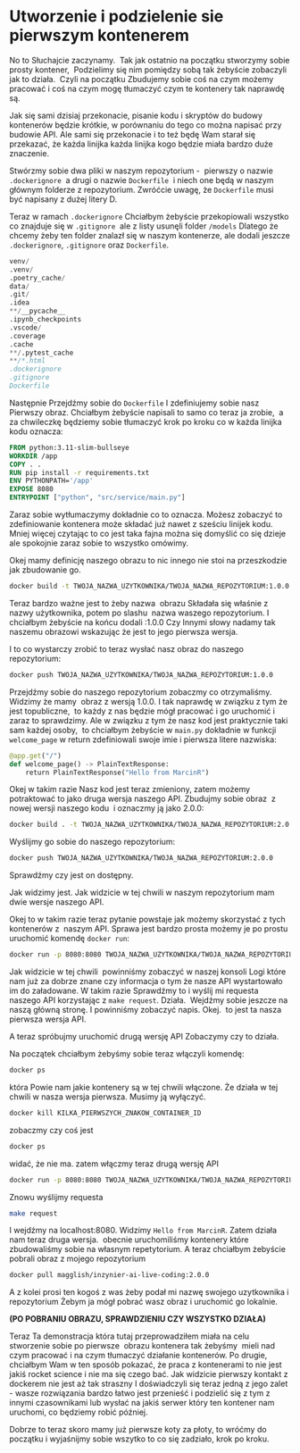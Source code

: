 # Utworzenie i podzielenie sie pierwszym kontenerem

No to Słuchajcie zaczynamy.  Tak jak ostatnio na początku stworzymy sobie prosty kontener,  Podzielimy się nim pomiędzy sobą tak żebyście zobaczyli jak to działa.  Czyli na początku Zbudujemy sobie coś na czym możemy pracować i coś na czym mogę tłumaczyć czym te kontenery tak naprawdę są.

Jak się sami dzisiaj przekonacie, pisanie kodu i skryptów do budowy kontenerów będzie krótkie, w porównaniu do tego co można napisać przy budowie API. Ale sami się przekonacie i to też będę Wam starał się przekazać, że każda linijka każda linijka kogo będzie miała bardzo duże znaczenie.

Stwórzmy sobie dwa pliki w naszym repozytorium -  pierwszy o nazwie `.dockerignore`  a drugi o nazwie `Dockerfile`  i niech one będą w naszym głównym folderze z repozytorium. Zwróćcie uwagę, że `Dockerfile` musi być napisany z dużej litery D. 

Teraz w ramach `.dockerignore` Chciałbym żebyście przekopiowali wszystko co znajduje się w `.gitignore`  ale z listy usunęli folder `/models` Dlatego że chcemy żeby ten folder znalazł się w naszym kontenerze, ale dodali jeszcze `.dockerignore`, `.gitignore` oraz `Dockerfile`.

```d
venv/  
.venv/  
.poetry_cache/  
data/  
.git/  
.idea  
**/__pycache__  
.ipynb_checkpoints  
.vscode/  
.coverage  
.cache  
**/.pytest_cache  
**/*.html
.dockerignore  
.gitignore  
Dockerfile
```

Następnie Przejdźmy sobie do `Dockerfile` I zdefiniujemy sobie nasz Pierwszy obraz. Chciałbym żebyście napisali to samo co teraz ja zrobie,  a za chwileczkę będziemy sobie tłumaczyć krok po kroku co w każda linijka kodu oznacza:

```Dockerfile
FROM python:3.11-slim-bullseye  
WORKDIR /app  
COPY . .  
RUN pip install -r requirements.txt  
ENV PYTHONPATH='/app'  
EXPOSE 8080
ENTRYPOINT ["python", "src/service/main.py"]
```

Zaraz sobie wytłumaczymy dokładnie co to oznacza. Możesz zobaczyć to zdefiniowanie kontenera może składać już nawet z sześciu linijek kodu. Mniej więcej czytając to co jest taka fajna można się domyślić co się dzieje ale spokojnie zaraz sobie to wszystko omówimy.

Okej mamy definicję naszego obrazu to nic innego nie stoi na przeszkodzie jak zbudowanie go.

```bash
docker build -t TWOJA_NAZWA_UZYTKOWNIKA/TWOJA_NAZWA_REPOZYTORIUM:1.0.0 .
```

Teraz bardzo ważne jest to żeby nazwa  obrazu Składała się właśnie z nazwy użytkownika, potem po slashu  nazwa waszego repozytorium. I chciałbym żebyście na końcu dodali :1.0.0 Czy Innymi słowy nadamy tak naszemu obrazowi wskazując że jest to jego pierwsza wersja.

I to co wystarczy zrobić to teraz wysłać nasz obraz do naszego repozytorium:

```bash
docker push TWOJA_NAZWA_UZYTKOWNIKA/TWOJA_NAZWA_REPOZYTORIUM:1.0.0
```

Przejdźmy sobie do naszego repozytorium zobaczmy co otrzymaliśmy. Widzimy że mamy  obraz z wersją 1.0.0. I tak naprawdę w związku z tym że jest topubliczne,  to każdy z nas będzie mógł pracować i go uruchomić i zaraz to sprawdzimy. Ale w związku z tym że nasz kod jest praktycznie taki sam każdej osoby,  to chciałbym żebyście w `main.py` dokładnie w funkcji `welcome_page` w return zdefiniowali swoje imie i pierwsza litere nazwiska:

```python
@app.get("/")
def welcome_page() -> PlainTextResponse:
    return PlainTextResponse("Hello from MarcinR")
```

Okej w takim razie Nasz kod jest teraz zmieniony, zatem możemy potraktować to jako druga wersja naszego API. Zbudujmy sobie obraz  z nowej wersji naszego kodu  i oznaczmy ją jako 2.0.0:

```bash
docker build . -t TWOJA_NAZWA_UZYTKOWNIKA/TWOJA_NAZWA_REPOZYTORIUM:2.0.0
```

Wyślijmy go sobie do naszego repozytorium:

```bash
docker push TWOJA_NAZWA_UZYTKOWNIKA/TWOJA_NAZWA_REPOZYTORIUM:2.0.0
```

Sprawdźmy czy jest on dostępny.

Jak widzimy jest. Jak widzicie w tej chwili w naszym repozytorium mam dwie wersje naszego API. 

Okej to w takim razie teraz pytanie powstaje jak możemy skorzystać z tych kontenerów z  naszym API. Sprawa jest bardzo prosta możemy je po prostu uruchomić komendę `docker run`:

```bash
docker run -p 8080:8080 TWOJA_NAZWA_UZYTKOWNIKA/TWOJA_NAZWA_REPOZYTORIUM:1.0.0
```

Jak widzicie w tej chwili  powinniśmy zobaczyć w naszej konsoli Logi które nam już za dobrze znane czy informacja o tym że nasze API wystartowało im do załadowane. W takim razie Sprawdźmy to i wyślij mi requesta naszego API korzystając z `make request`. Działa.  Wejdźmy sobie jeszcze na naszą główną stronę. I powinniśmy zobaczyć napis. Okej.  to jest ta nasza pierwsza wersja API. 

A teraz spróbujmy uruchomić drugą wersję API Zobaczymy czy to działa.

Na początek chciałbym żebyśmy sobie teraz włączyli komendę:

```bash
docker ps
```

która Powie nam jakie kontenery są w tej chwili włączone. Że działa w tej chwili w nasza wersja pierwsza. Musimy ją wyłączyć.

```bash
docker kill KILKA_PIERWSZYCH_ZNAKOW_CONTAINER_ID
```

zobaczmy czy coś jest

```bash
docker ps
```

widać, że nie ma. zatem włączmy teraz drugą wersję API

```bash
docker run -p 8080:8080 TWOJA_NAZWA_UZYTKOWNIKA/TWOJA_NAZWA_REPOZYTORIUM:2.0.0
```

Znowu wyślijmy requesta

```bash
make request
```

I wejdźmy na localhost:8080. Widzimy `Hello from MarcinR`. Zatem działa nam teraz druga wersja.  obecnie uruchomiliśmy kontenery które zbudowaliśmy sobie na własnym repetytorium. A teraz chciałbym żebyście pobrali obraz z mojego repozytorium

```bash
docker pull magglish/inzynier-ai-live-coding:2.0.0
```

A z kolei prosi ten kogoś z was żeby podał mi nazwę swojego uzytkownika i repozytorium Żebym ja mógł pobrać wasz obraz i uruchomić go lokalnie.

**(PO POBRANIU OBRAZU, SPRAWDZIENIU CZY WSZYSTKO DZIAŁA)**

Teraz Ta demonstracja która tutaj przeprowadziłem miała na celu stworzenie sobie po pierwsze  obrazu kontenera tak żebyśmy  mieli nad czym pracować i na czym tłumaczyć działanie kontenerów. Po drugie, chciałbym Wam w ten sposób pokazać, że praca z kontenerami to nie jest jakiś rocket science i nie ma się czego bać. Jak widzicie pierwszy kontakt z dockerem nie jest aż tak straszny I doświadczyli się teraz jedną z jego zalet - wasze rozwiązania bardzo łatwo jest przenieść i podzielić się z tym z innymi czasownikami lub wysłać na jakiś serwer który ten kontener nam uruchomi, co będziemy robić później.

Dobrze to teraz skoro mamy już pierwsze koty za płoty, to wróćmy do początku i wyjaśnijmy sobie wszytko to co się zadziało, krok po kroku.